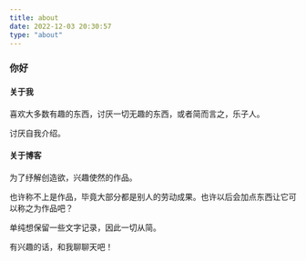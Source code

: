 ```yaml
---
title: about
date: 2022-12-03 20:30:57
type: "about"
---
```


### 你好

#### 关于我

喜欢大多数有趣的东西，讨厌一切无趣的东西，或者简而言之，乐子人。

讨厌自我介绍。

#### 关于博客

为了纾解创造欲，兴趣使然的作品。

也许称不上是作品，毕竟大部分都是别人的劳动成果。也许以后会加点东西让它可以称之为作品吧？

单纯想保留一些文字记录，因此一切从简。

有兴趣的话，和我聊聊天吧！
